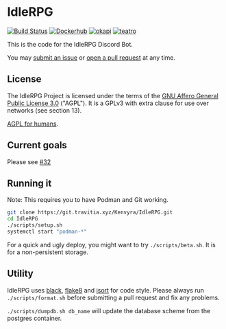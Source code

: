 # IdleRPG

[![Build Status](https://api.travis-ci.com/Gelbpunkt/IdleRPG.svg)](https://travis-ci.com/Gelbpunkt/IdleRPG)
[![Dockerhub](https://img.shields.io/badge/Pull%20IdleRPG-from%20Dockerhub-orange)](https://hub.docker.com/r/gelbpunkt/idlerpg)
[![okapi](https://img.shields.io/badge/Pull%20okapi-from%20Dockerhub-black)](https://hub.docker.com/r/gelbpunkt/okapi)
[![teatro](https://img.shields.io/badge/Pull%20teatro-from%20Dockerhub-green)](https://hub.docker.com/r/gelbpunkt/teatro)

This is the code for the IdleRPG Discord Bot.

You may [submit an issue](https://git.travitia.xyz/Kenvyra/IdleRPG/issues) or [open a pull request](https://git.travitia.xyz/Kenvyra/IdleRPG/merge_requests) at any time.

## License

The IdleRPG Project is licensed under the terms of the [GNU Affero General Public License 3.0](https://git.travitia.xyz/Kenvyra/IdleRPG/blob/v4/LICENSE) ("AGPL"). It is a GPLv3 with extra clause for use over networks (see section 13).

[AGPL for humans](<https://tldrlegal.com/license/gnu-affero-general-public-license-v3-(agpl-3.0)>).

## Current goals

Please see [#32](https://git.travitia.xyz/Kenvyra/IdleRPG/issues/32)

## Running it

Note: This requires you to have Podman and Git working.

```sh
git clone https://git.travitia.xyz/Kenvyra/IdleRPG.git
cd IdleRPG
./scripts/setup.sh
systemctl start "podman-*"
```

For a quick and ugly deploy, you might want to try `./scripts/beta.sh`. It is for a non-persistent storage.

## Utility

IdleRPG uses [black](https://github.com/ambv/black), [flake8](https://github.com/PyCQA/flake8) and [isort](https://github.com/timothycrosley/isort) for code style. Please always run `./scripts/format.sh` before submitting a pull request and fix any problems.

`./scripts/dumpdb.sh db_name` will update the database scheme from the postgres container.
